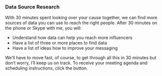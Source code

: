 ---
---
### Data Source Research

With 30 minutes spent looking over your cause together, we can find more sources of data you can use to reach the right people. After 30 minutes on the phone or Skype with me, you will:

* Understand how data can help you reach more influencers
* Have a list of three or more places to find data
* Have a list of ideas how to improve your messaging


We’ll have to move fast, of course, to get through all this in 30 minutes but don’t worry, I’ll keep us on track. To receive your meeting agenda and scheduling instructions, click the button.
